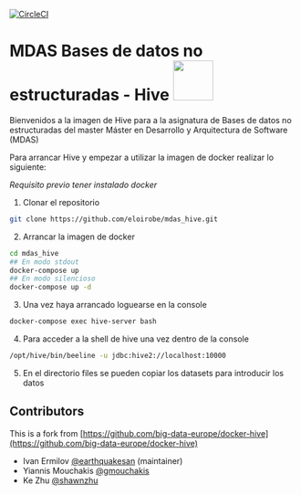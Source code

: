 [![CircleCI](https://circleci.com/gh/eloirobe/mdas_hive.svg?style=svg)](https://circleci.com/gh/eloirobe/mdas_hive)

# MDAS Bases de datos no estructuradas - Hive <img src="https://hive.apache.org/images/hive_logo_medium.jpg" width="70">
Bienvenidos a la imagen de Hive para a la asignatura de Bases de datos no estructuradas del master Máster en Desarrollo y Arquitectura de Software (MDAS)

Para arrancar Hive y empezar a utilizar la imagen de docker realizar lo siguiente:

*Requisito previo tener instalado docker*

1) Clonar el repositorio
```bash
git clone https://github.com/eloirobe/mdas_hive.git
```
2) Arrancar la imagen de docker
```bash
cd mdas_hive
## En modo stdout
docker-compose up
## En modo silencioso
docker-compose up -d
```
3) Una vez haya arrancado loguearse en la console
```bash
docker-compose exec hive-server bash
```

4) Para acceder a la shell de hive una vez dentro de la console
```bash
/opt/hive/bin/beeline -u jdbc:hive2://localhost:10000
```

5) En el directorio files se pueden copiar los datasets para introducir los datos


## Contributors
This is a fork from [https://github.com/big-data-europe/docker-hive](https://github.com/big-data-europe/docker-hive)

* Ivan Ermilov [@earthquakesan](https://github.com/earthquakesan) (maintainer)
* Yiannis Mouchakis [@gmouchakis](https://github.com/gmouchakis)
* Ke Zhu [@shawnzhu](https://github.com/shawnzhu)
